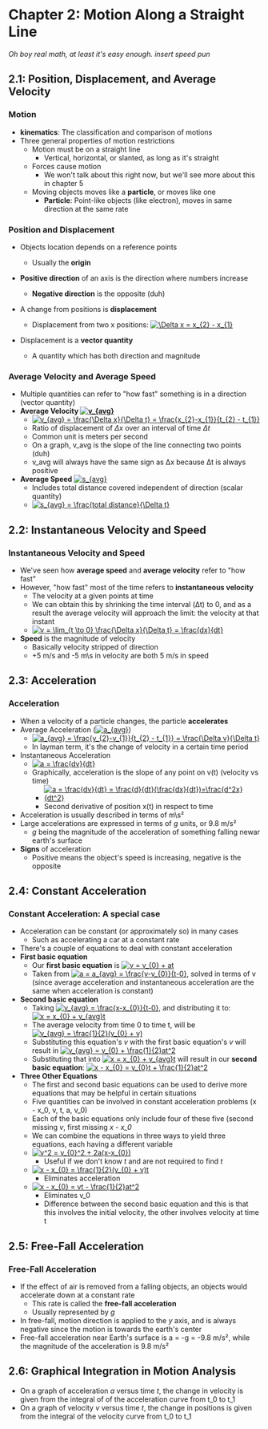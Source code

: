 # Chapter 2: Motion Along a Straight Line

*Oh boy real math, at least it's easy enough. insert speed pun*

## 2.1: Position, Displacement, and Average Velocity
### Motion
- **kinematics**: The classification and comparison of motions
- Three general properties of motion restrictions
	- Motion must be on a straight line
		- Vertical, horizontal, or slanted, as long as it's straight
	- Forces cause motion
		- We won't talk about this right now, but we'll see more about this in chapter 5
	- Moving objects moves like a **particle**, or moves like one
		- **Particle**: Point-like objects (like electron), moves in same direction at the same rate
### Position and Displacement
- Objects location depends on a reference points
	- Usually the **origin**
- **Positive direction** of an axis is the direction where numbers increase
	- **Negative direction** is the opposite (duh)
- A change from positions is **displacement**
	
	- Displacement from two x positions: <a href="https://www.codecogs.com/eqnedit.php?latex=\Delta&space;x&space;=&space;x_{2}&space;-&space;x_{1}" target="_blank"><img src="https://latex.codecogs.com/gif.latex?\Delta&space;x&space;=&space;x_{2}&space;-&space;x_{1}" title="\Delta x = x_{2} - x_{1}" /></a>
- Displacement is a **vector quantity**
	- A quantity which has both direction and magnitude

### Average Velocity and Average Speed
- Multiple quantities can refer to "how fast" something is in a direction (vector quantity)
- **Average Velocity <a href="https://www.codecogs.com/eqnedit.php?latex=v_{avg}" target="_blank"><img src="https://latex.codecogs.com/gif.latex?v_{avg}" title="v_{avg}" /></a>**
	- <a href="https://www.codecogs.com/eqnedit.php?latex=v_{avg}&space;=&space;\frac{\Delta&space;x}{\Delta&space;t}&space;=&space;\frac{x_{2}-x_{1}}{t_{2}&space;-&space;t_{1}}" target="_blank"><img src="https://latex.codecogs.com/gif.latex?v_{avg}&space;=&space;\frac{\Delta&space;x}{\Delta&space;t}&space;=&space;\frac{x_{2}-x_{1}}{t_{2}&space;-&space;t_{1}}" title="v_{avg} = \frac{\Delta x}{\Delta t} = \frac{x_{2}-x_{1}}{t_{2} - t_{1}}" /></a>
	- Ratio of displacement of *Δx* over an interval of time *Δt*
	- Common unit is meters per second
	- On a graph,  v_avg is the slope of the line connecting two points (duh)
	- v_avg will always have the same sign as Δx because Δt is always positive
- **Average Speed** <a href="https://www.codecogs.com/eqnedit.php?latex=s_{avg}" target="_blank"><img src="https://latex.codecogs.com/gif.latex?s_{avg}" title="s_{avg}" /></a>
	- Includes total distance covered independent of direction (scalar quantity)
	- <a href="https://www.codecogs.com/eqnedit.php?latex=s_{avg}&space;=&space;\frac{total&space;distance}{\Delta&space;t}" target="_blank"><img src="https://latex.codecogs.com/gif.latex?s_{avg}&space;=&space;\frac{total&space;distance}{\Delta&space;t}" title="s_{avg} = \frac{total distance}{\Delta t}" /></a>

## 2.2: Instantaneous Velocity and Speed
### Instantaneous Velocity and Speed
- We've seen how **average speed** and **average velocity** refer to "how fast"
- However, "how fast" most of the time refers to **instantaneous velocity**
	- The velocity at a given points at time
	- We can obtain this by shrinking the time interval (Δt) to 0, and as a result the average velocity will approach the limit: the velocity at that instant
	- <a href="https://www.codecogs.com/eqnedit.php?latex=v&space;=&space;\lim_{t&space;\to&space;0}&space;\frac{\Delta&space;x}{\Delta&space;t}&space;=&space;\frac{dx}{dt}" target="_blank"><img src="https://latex.codecogs.com/gif.latex?v&space;=&space;\lim_{t&space;\to&space;0}&space;\frac{\Delta&space;x}{\Delta&space;t}&space;=&space;\frac{dx}{dt}" title="v = \lim_{t \to 0} \frac{\Delta x}{\Delta t} = \frac{dx}{dt}" /></a>
- **Speed** is the magnitude of velocity
	- Basically velocity stripped of direction
	- +5 m/s and  -5 m\s in velocity are both 5 m/s in speed
## 2.3: Acceleration
### Acceleration
- When a velocity of a particle changes, the particle **accelerates**
- Average Acceleration (<a href="https://www.codecogs.com/eqnedit.php?latex=a_{avg}" target="_blank"><img src="https://latex.codecogs.com/gif.latex?a_{avg}" title="a_{avg}" /></a>)
	- <a href="https://www.codecogs.com/eqnedit.php?latex=a_{avg}&space;=&space;\frac{v_{2}-v_{1}}{t_{2}&space;-&space;t_{1}}&space;=&space;\frac{\Delta&space;v}{\Delta&space;t}" target="_blank"><img src="https://latex.codecogs.com/gif.latex?a_{avg}&space;=&space;\frac{v_{2}-v_{1}}{t_{2}&space;-&space;t_{1}}&space;=&space;\frac{\Delta&space;v}{\Delta&space;t}" title="a_{avg} = \frac{v_{2}-v_{1}}{t_{2} - t_{1}} = \frac{\Delta v}{\Delta t}" /></a>
	- In layman term, it's the change of velocity in a certain time period
- Instantaneous Acceleration
	- <a href="https://www.codecogs.com/eqnedit.php?latex=a&space;=&space;\frac{dv}{dt}" target="_blank"><img src="https://latex.codecogs.com/gif.latex?a&space;=&space;\frac{dv}{dt}" title="a = \frac{dv}{dt}" /></a>
	- Graphically, acceleration is the slope of any point on v(t) (velocity vs time) 
		- <a href="https://www.codecogs.com/eqnedit.php?latex=a&space;=&space;\frac{dv}{dt}&space;=&space;\frac{d}{dt}(\frac{dx}{dt})=\frac{d^2x}{dt^2}" target="_blank"><img src="https://latex.codecogs.com/gif.latex?a&space;=&space;\frac{dv}{dt}&space;=&space;\frac{d}{dt}(\frac{dx}{dt})=\frac{d^2x}{dt^2}" title="a = \frac{dv}{dt} = \frac{d}{dt}(\frac{dx}{dt})=\frac{d^2x}{dt^2}" /></a>
		- Second derivative of position x(t) in respect to time
- Acceleration is usually described in terms of m\s²
- Large accelerations are expressed in terms of *g* units, or 9.8 m/s²
	- *g* being the magnitude of the acceleration of something falling newar earth's surface
- **Signs** of acceleration
	- Positive means the object's speed is increasing, negative is the opposite

## 2.4: Constant Acceleration
### Constant Acceleration: A special case
- Acceleration can be constant (or approximately so) in many cases
	- Such as accelerating a car at a constant rate
- There's a couple of equations to deal with constant acceleration
- **First basic equation**
	- Our **first basic equation** is <a href="https://www.codecogs.com/eqnedit.php?latex=v&space;=&space;v_{0}&space;&plus;&space;at" target="_blank"><img src="https://latex.codecogs.com/gif.latex?v&space;=&space;v_{0}&space;&plus;&space;at" title="v = v_{0} + at" /></a>
	- Taken from <a href="https://www.codecogs.com/eqnedit.php?latex=a&space;=&space;a_{avg}&space;=&space;\frac{v-v_{0}}{t-0}" target="_blank"><img src="https://latex.codecogs.com/gif.latex?a&space;=&space;a_{avg}&space;=&space;\frac{v-v_{0}}{t-0}" title="a = a_{avg} = \frac{v-v_{0}}{t-0}" /></a>, solved in terms of v (since average acceleration and instantaneous acceleration are the same when acceleration is constant)
- **Second basic equation**
	- Taking <a href="https://www.codecogs.com/eqnedit.php?latex=v_{avg}&space;=&space;\frac{x-x_{0}}{t-0}" target="_blank"><img src="https://latex.codecogs.com/gif.latex?v_{avg}&space;=&space;\frac{x-x_{0}}{t-0}" title="v_{avg} = \frac{x-x_{0}}{t-0}" /></a>, and distributing it to: <a href="https://www.codecogs.com/eqnedit.php?latex=x&space;=&space;x_{0}&space;&plus;&space;v_{avg}t" target="_blank"><img src="https://latex.codecogs.com/gif.latex?x&space;=&space;x_{0}&space;&plus;&space;v_{avg}t" title="x = x_{0} + v_{avg}t" /></a>
	- The average velocity from time 0 to time t, will be <a href="https://www.codecogs.com/eqnedit.php?latex=v_{avg}&space;=&space;\frac{1}{2}(v_{0}&space;&plus;&space;v)" target="_blank"><img src="https://latex.codecogs.com/gif.latex?v_{avg}&space;=&space;\frac{1}{2}(v_{0}&space;&plus;&space;v)" title="v_{avg} = \frac{1}{2}(v_{0} + v)" /></a>
	- Substituting this equation's *v* with the first basic equation's *v* will result in <a href="https://www.codecogs.com/eqnedit.php?latex=v_{avg}&space;=&space;v_{0}&space;&plus;&space;\frac{1}{2}at^2" target="_blank"><img src="https://latex.codecogs.com/gif.latex?v_{avg}&space;=&space;v_{0}&space;&plus;&space;\frac{1}{2}at^2" title="v_{avg} = v_{0} + \frac{1}{2}at^2" /></a>
	- Substituting that into <a href="https://www.codecogs.com/eqnedit.php?latex=x&space;=&space;x_{0}&space;&plus;&space;v_{avg}t" target="_blank"><img src="https://latex.codecogs.com/gif.latex?x&space;=&space;x_{0}&space;&plus;&space;v_{avg}t" title="x = x_{0} + v_{avg}t" /></a> will result in our **second basic equation**: <a href="https://www.codecogs.com/eqnedit.php?latex=x&space;-&space;x_{0}&space;=&space;v_{0}t&space;&plus;&space;\frac{1}{2}at^2" target="_blank"><img src="https://latex.codecogs.com/gif.latex?x&space;-&space;x_{0}&space;=&space;v_{0}t&space;&plus;&space;\frac{1}{2}at^2" title="x - x_{0} = v_{0}t + \frac{1}{2}at^2" /></a>
- **Three Other Equations**
	- The first and second basic equations can be used to derive more equations that may be helpful in certain situations
	- Five quantities can be involved in constant acceleration problems (x - x_0, v, t, a, v_0)
	- Each of the basic equations only include four of these five (second missing *v*, first missing *x - x_0*
	- We can combine the equations in three ways to yield three equations, each having a different variable
	- <a href="https://www.codecogs.com/eqnedit.php?latex=v^2&space;=&space;v_{0}^2&space;&plus;&space;2a(x-x_{0})" target="_blank"><img src="https://latex.codecogs.com/gif.latex?v^2&space;=&space;v_{0}^2&space;&plus;&space;2a(x-x_{0})" title="v^2 = v_{0}^2 + 2a(x-x_{0})" /></a>
		- Useful if we don't know *t* and are not required to find *t*
	- <a href="https://www.codecogs.com/eqnedit.php?latex=x&space;-&space;x_{0}&space;=&space;\frac{1}{2}(v_{0}&space;&plus;&space;v)t" target="_blank"><img src="https://latex.codecogs.com/gif.latex?x&space;-&space;x_{0}&space;=&space;\frac{1}{2}(v_{0}&space;&plus;&space;v)t" title="x - x_{0} = \frac{1}{2}(v_{0} + v)t" /></a>
		- Eliminates acceleration
	- <a href="https://www.codecogs.com/eqnedit.php?latex=x&space;-&space;x_{0}&space;=&space;vt&space;-&space;\frac{1}{2}at^2" target="_blank"><img src="https://latex.codecogs.com/gif.latex?x&space;-&space;x_{0}&space;=&space;vt&space;-&space;\frac{1}{2}at^2" title="x - x_{0} = vt - \frac{1}{2}at^2" /></a>
		- Eliminates v_0
		- Difference between the second basic equation and this is that this involves the initial velocity, the other involves velocity at time t

## 2.5: Free-Fall Acceleration
### Free-Fall Acceleration
- If the effect of air is removed from a falling objects, an objects would accelerate down at a constant rate
	- This rate is called the **free-fall acceleration**
	- Usually represented by *g*
- In free-fall, motion direction is applied to the *y* axis, and is always negative since the motion is towards the earth's center
- Free-fall acceleration near Earth's surface is a = -g = -9.8 m/s², while the magnitude of the acceleration is 9.8 m/s²
## 2.6: Graphical Integration in Motion Analysis
-  On a graph of acceleration *a* versus time *t*, the change in velocity is given from the integral of of the acceleration curve from t_0 to t_1
- On a graph of velocity *v* versus time *t*, the change in positions is given from the integral of the velocity curve from t_0 to t_1

